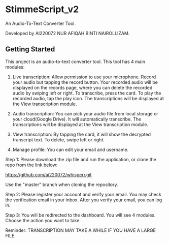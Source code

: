 # StimmeScript_v2

An Audio-To-Text Converter Tool.


Developed by AI220072 NUR AFIQAH BINTI NAIROLLIZAM.

## Getting Started

This project is an audio-to-text converter tool. This tool has 4 main modules:

1) Live transcription:
Allow permission to use your microphone. Record your audio but tapping the record button. Your recorded audio will be displayed on the records page, where you can delete the recorded audio by swiping left or right. To transcribe, press the card. To play the recorded audio, tap the play icon. The transcriptions will be displayed at the View transcription module.

2) Audio transcription:
You can pick your audio file from local storage or your cloud(Google Drive). It will automatically transcribe. The transcriptions will be displayed at the View transcription module.

3) View transcription:
By tapping the card, it will show the decrypted transcript text. To delete, swipe left or right.

4) Manage profile:
You can edit your email and username.
   
Step 1:
Please download the zip file and run the application, or clone the repo from the link below:

https://github.com/ai220072/whisperr.git

Use the "master" branch when cloning the repository.

Step 2: 
Please register your account and verify your email. You may check the verification email in your inbox. After you verify your email, you can log in.

Step 3:
You will be redirected to the dashboard. You will see 4 modules. Choose the action you want to take.

Reminder:
TRANSCRIPTION MAY TAKE A WHILE IF YOU HAVE A LARGE FILE.
